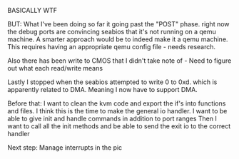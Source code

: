 BASICALLY WTF

BUT:
What I've been doing so far it going past the "POST" phase. right now the debug ports are convincing seabios
that it's not running on a qemu machine. A smarter approach would be to indeed make it a qemu machine.
This requires having an appropriate qemu config file - needs research.

Also there has been write to CMOS that I didn't take note of - Need to figure out what each read/write means

Lastly I stopped when the seabios attempted to write 0 to 0xd. which is apparently related to DMA.
Meaning I now have to support DMA.

Before that:
I want to clean the kvm code and export the if's into functions and files.
I think this is the time to make the general io handler. I want to be able to give init and handle commands in addition to port ranges
Then I want to call all the init methods and be able to send the exit io to the correct handler

Next step:
Manage interrupts in the pic